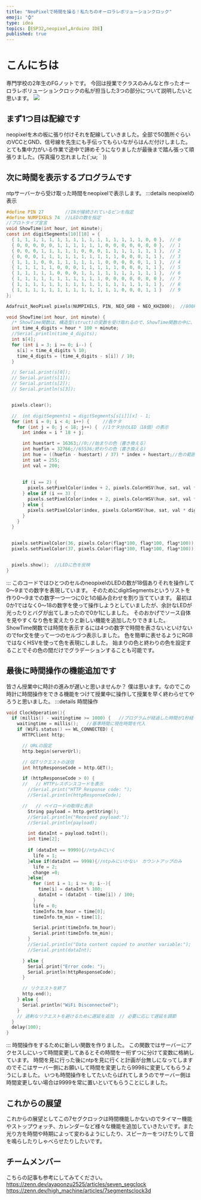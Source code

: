 ```yaml
---
title: "NeoPixelで時間を操る！私たちのオーロラレボリューションクロック"
emoji: "⌚"
type: idea
topics: [ESP32,neopixel,Arduino IDE]
published: true
---
```

# こんにちは
専門学校の2年生のFGノットです。
今回は授業でクラスのみんなと作ったオーロラレボリューションクロックの私が担当した3つの部分について説明したいと思います。
![](/images/IMG_0451.jpg)

## まず1つ目は配線です
neopixelを木の板に張り付けそれを配線していきました。全部で50箇所ぐらいのVCCとGND、信号線を先生にも手伝ってもらいながらはんだ付けしました。とても集中力がいる作業で途中で諦めそうになりましたが最後まで踏ん張って頑張りました。(写真撮り忘れました(´;ω;｀))
## 次に時間を表示するプログラムです
ntpサーバーから受け取った時間をneopixelで表示します。
:::details neopixelの表示
```c
#define PIN 27        //INが接続されているピンを指定
#define NUMPIXELS 74  //LEDの数を指定
//プロトタイプ宣言
void ShowTime(int hour, int minute);
const int digitSegments[10][18] = {
  { 1, 1, 1, 1, 1, 1, 1, 1, 1, 1, 1, 1, 1, 1, 1, 1, 0, 0 },  // 0
  { 0, 0, 0, 0, 0, 1, 1, 1, 1, 1, 1, 0, 0, 0, 0, 0, 0, 0 },  // 1
  { 0, 0, 0, 1, 1, 1, 1, 1, 0, 0, 0, 1, 1, 1, 1, 1, 1, 1 },  // 2
  { 0, 0, 0, 1, 1, 1, 1, 1, 1, 1, 1, 1, 1, 0, 0, 0, 1, 1 },  // 3
  { 1, 1, 1, 0, 0, 1, 1, 1, 1, 1, 1, 0, 0, 0, 0, 0, 1, 1 },  // 4
  { 1, 1, 1, 1, 1, 0, 0, 0, 1, 1, 1, 1, 1, 0, 0, 0, 1, 1 },  // 5
  { 1, 1, 1, 1, 1, 0, 0, 0, 1, 1, 1, 1, 1, 1, 1, 1, 1, 1 },  // 6
  { 1, 1, 1, 1, 1, 1, 1, 1, 1, 1, 1, 0, 0, 0, 0, 0, 0, 0 },  // 7
  { 1, 1, 1, 1, 1, 1, 1, 1, 1, 1, 1, 1, 1, 1, 1, 1, 1, 1 },  // 8
  { 1, 1, 1, 1, 1, 1, 1, 1, 1, 1, 1, 1, 1, 0, 0, 0, 1, 1 }   // 9
};

Adafruit_NeoPixel pixels(NUMPIXELS, PIN, NEO_GRB + NEO_KHZ800);  //800kHzでNeoPixelを駆動

void ShowTime(int hour, int minute) {
  /* ShowTime関数は、構造型(struct)の変数を受け取れるので、ShowTime関数の中に、LED画面に表示するコードを追加する。*/
  int time_4_digits = hour * 100 + minute;
  //Serial.println(time_4_digits);
  int s[4];
  for (int i = 3; i >= 0; i--) {
    s[i] = time_4_digits % 10;
    time_4_digits = (time_4_digits - s[i]) / 10;
  }

  // Serial.print(s[0]);
  // Serial.print(s[1]);
  // Serial.print(s[2]);
  // Serial.println(s[3]);


  pixels.clear();

  //  int digitSegments1 = digitSegments[s[i]][x] - 1;
  for (int i = 0; i < 4; i++) {     //各ケタ
    for (int j = 0; j < 18; j++) {  //1ケタ分のLED（18個）の表示
      int index = i * 18 + j;

      int huestart = 16363;//0;//始まりの色（書き換える）
      int huefin = 32766;//65536;終わりの色（書き換える)
      int hue = ((huefin - huestart) / 37) * index + huestart;//色の範囲を指定している(ここは書き換えない（0~65535))
      int sat = 255;
      int val = 200;
      
   
      if (i == 2) {
        pixels.setPixelColor(index + 2, pixels.ColorHSV(hue, sat, val * digitSegments[s[i]][j]));//hue(色),色彩、明るさ
      } else if (i == 3) {
        pixels.setPixelColor(index + 2, pixels.ColorHSV(hue, sat, val * digitSegments[s[i]][j]));
      } else {
        pixels.setPixelColor(index, pixels.ColorHSV(hue, sat, val * digitSegments[s[i]][j]));
      }
    }
  }
  

  pixels.setPixelColor(36, pixels.Color(flag*100, flag*100, flag*100));//1の時[:]点灯
  pixels.setPixelColor(37, pixels.Color(flag*100, flag*100, flag*100));


  pixels.show();  //LEDに色を反映  
}
```
:::
このコードではひとつのセルのneopixelのLEDの数が18個ありそれを操作して0～9までの数字を表現しています。
そのためにdigitSegmentsというリストを作り0～9までの数字一つ一つに0と1の組み合わせを割り当てています。
最初は0か1ではなく0～18の数字を使って操作しようとしていましたが、余計なLEDが光ったりとバグが出てしまったので0か1にしました。
そのおかげでソース自体を見やすくなり色を変えたりと新しい機能を追加したりできました。
ShowTime関数では時間を表示するには4つの数字で時間を表さないといけないのでfor文を使って一つのセルづつ表示しました。
色を簡単に表せるようにRGBではなくHSVを使って色を表現にしました。
始まりの色と終わりの色を設定することでその色の間だけでグラデーションすることも可能です。

## 最後に時間操作の機能追加です
皆さん授業中に時計の進みが遅いと思いませんか？
僕は思います。なのでこの時計に時間操作をできる機能をつけて授業中に操作して授業を早く終わらせてやろうと思いました。
:::details 時間操作
```c++
void ClockOperation(){
  if (millis() - waitingtime >= 1000) {   //プログラムが経過した時間が1秒経ったら
    waitingtime = millis();   //基準時間に現在時間を代入
    if (WiFi.status() == WL_CONNECTED) {
      HTTPClient http;

      // URLの設定
      http.begin(serverUrl);

      // GETリクエストの送信
      int httpResponseCode = http.GET();

      if (httpResponseCode > 0) {
      //   // HTTPレスポンスコードを表示
        //Serial.print("HTTP Response code: ");
        //Serial.println(httpResponseCode);

      //   // ペイロードの取得と表示
        String payload = http.getString();
        //Serial.println("Received payload:");
        //Serial.println(payload);

        int dataInt = payload.toInt();
        int time[2];
        
        if (dataInt == 9999){//ntpみにいく
          life = 1;
        }else if(dataInt == 9998){//ntpみにいかない　カウントアップのみ
          life = 2;
          change =0;
        }else{
          for (int i = 1; i >= 0; i--){
            time[i] = dataInt % 100;
            dataInt = (dataInt - time[i]) / 100;
          }
          life = 0;
          timeInfo.tm_hour = time[0];
          timeInfo.tm_min = time[1];

          Serial.print(timeInfo.tm_hour);
          Serial.print(timeInfo.tm_min);
        }
        //Serial.println("Data content copied to another variable:");
        //Serial.print(dataInt);

      } else {
        Serial.print("Error code: ");
        Serial.println(httpResponseCode);
      }

      // リクエストを終了
      http.end();
    } else {
      Serial.println("WiFi Disconnected");
    }
    // 過剰なリクエストを避けるために遅延を追加  // 必要に応じて遅延を調節
  }
  delay(100);
}
```
:::
時間操作をするために新しい関数を作りました。
この関数ではサーバーにアクセスしにいって時間変更してあるとその時間を一桁ずつに分けて変数に格納しています。
時間を見に行った後にntpを見に行くと計画が台無しになってしますのでそこはサーバー側にお願いして時間を変更したら9998に変更してもらうようにしました。
いつも時間操作をしてたいたらばれてしまうのでサーバー側は時間変更しない場合は9999を常に置いといてもらうことにしました。
## これからの展望
これからの展望としてこの7セグクロックは時間機能しかないのでタイマー機能やストップウォッチ、カレンダーなど様々な機能を追加していきたいです。また光り方を時間や時期によって変わるようにしたり、スピーカーをつけたりして音を鳴らしたりしゃべらせたりしたいです。

## チームメンバー
こちらの記事も参考にしてみてください。
https://zenn.dev/ayaponzu2525/articles/seven_segclock
https://zenn.dev/high_machine/articles/7segmentsclock3d